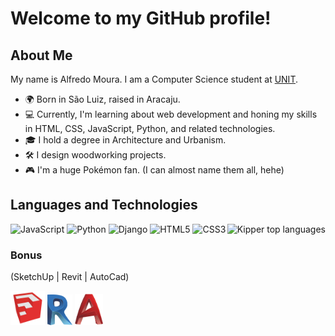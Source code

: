 <h1>Welcome to my GitHub profile!</h1>

## About Me

My name is Alfredo Moura. I am a Computer Science student at [UNIT](https://www.unit.br/).

- 🌍 Born in São Luiz, raised in Aracaju.
- 💻 Currently, I'm learning about web development and honing my skills in HTML, CSS, JavaScript, Python, and related technologies.
- 🎓 I hold a degree in Architecture and Urbanism.
- 🛠️ I design woodworking projects.
- 🎮 I'm a huge Pokémon fan. (I can almost name them all, hehe)


## Languages and Technologies

<img align="right" src="https://github-readme-stats.vercel.app/api/top-langs/?username=Alf-Mou&theme=blue-white" alt="Kipper top languages">

<div>
<img src="https://img.shields.io/badge/javascript-%23323330.svg?style=for-the-badge&logo=javascript&logoColor=%23F7DF1E" alt="JavaScript" height="30px">
<img src="https://img.shields.io/badge/python-3670A0?style=for-the-badge&logo=python&logoColor=ffdd54" alt="Python" height="30px">
<img src="https://img.shields.io/badge/django-%23092E20.svg?style=for-the-badge&logo=django&logoColor=white" alt="Django" height="30px">
<img src="https://img.shields.io/badge/html5-%23E34F26.svg?style=for-the-badge&logo=html5&logoColor=white" alt="HTML5" height="30px">
<img src="https://img.shields.io/badge/css3-%231572B6.svg?style=for-the-badge&logo=css3&logoColor=white" alt="CSS3" height="30px">
</div>

### Bonus
(SketchUp | Revit | AutoCad)
<div>
<img src="icons/sketchup_icon.png" width=55px/>
<img src="icons/icon_revit.png" width=40px />
<img src="icons/Autocad_icon.png" width=45px/>  
</div>
  
